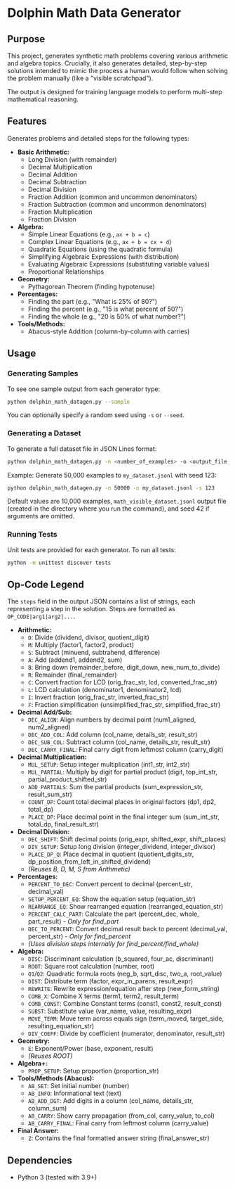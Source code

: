 # Dolphin Math Data Generator

## Purpose

This project, generates synthetic math problems covering various arithmetic and algebra topics. Crucially, it also generates detailed, step-by-step solutions intended to mimic the process a human would follow when solving the problem manually (like a "visible scratchpad").

The output is designed for training language models to perform multi-step mathematical reasoning.

## Features

Generates problems and detailed steps for the following types:

*   **Basic Arithmetic:**
    *   Long Division (with remainder)
    *   Decimal Multiplication
    *   Decimal Addition
    *   Decimal Subtraction
    *   Decimal Division
    *   Fraction Addition (common and uncommon denominators)
    *   Fraction Subtraction (common and uncommon denominators)
    *   Fraction Multiplication
    *   Fraction Division
*   **Algebra:**
    *   Simple Linear Equations (e.g., `ax + b = c`)
    *   Complex Linear Equations (e.g., `ax + b = cx + d`)
    *   Quadratic Equations (using the quadratic formula)
    *   Simplifying Algebraic Expressions (with distribution)
    *   Evaluating Algebraic Expressions (substituting variable values)
    *   Proportional Relationships
*   **Geometry:**
    *   Pythagorean Theorem (finding hypotenuse)
*   **Percentages:**
    *   Finding the part (e.g., "What is 25% of 80?")
    *   Finding the percent (e.g., "15 is what percent of 50?")
    *   Finding the whole (e.g., "20 is 50% of what number?")
*   **Tools/Methods:**
    *   Abacus-style Addition (column-by-column with carries)

## Usage


### Generating Samples

To see one sample output from each generator type:

```bash
python dolphin_math_datagen.py --sample
```
You can optionally specify a random seed using `-s` or `--seed`.

### Generating a Dataset

To generate a full dataset file in JSON Lines format:

```bash
python dolphin_math_datagen.py -n <number_of_examples> -o <output_file.jsonl>
```

Example: Generate 50,000 examples to `my_dataset.jsonl` with seed 123:
```bash
python dolphin_math_datagen.py -n 50000 -o my_dataset.jsonl -s 123
```

Default values are 10,000 examples, `math_visible_dataset.jsonl` output file (created in the directory where you run the command), and seed 42 if arguments are omitted.

### Running Tests

Unit tests are provided for each generator. To run all tests:

```bash
python -m unittest discover tests
```

## Op-Code Legend

The `steps` field in the output JSON contains a list of strings, each representing a step in the solution. Steps are formatted as `OP_CODE|arg1|arg2|...`.

*   **Arithmetic:**
    *   `D`: Divide (dividend, divisor, quotient_digit)
    *   `M`: Multiply (factor1, factor2, product)
    *   `S`: Subtract (minuend, subtrahend, difference)
    *   `A`: Add (addend1, addend2, sum)
    *   `B`: Bring down (remainder_before, digit_down, new_num_to_divide)
    *   `R`: Remainder (final_remainder)
    *   `C`: Convert fraction for LCD (orig_frac_str, lcd, converted_frac_str)
    *   `L`: LCD calculation (denominator1, denominator2, lcd)
    *   `I`: Invert fraction (orig_frac_str, inverted_frac_str)
    *   `F`: Fraction simplification (unsimplified_frac_str, simplified_frac_str)
*   **Decimal Add/Sub:**
    *   `DEC_ALIGN`: Align numbers by decimal point (num1_aligned, num2_aligned)
    *   `DEC_ADD_COL`: Add column (col_name, details_str, result_str)
    *   `DEC_SUB_COL`: Subtract column (col_name, details_str, result_str)
    *   `DEC_CARRY_FINAL`: Final carry digit from leftmost column (carry_digit)
*   **Decimal Multiplication:**
    *   `MUL_SETUP`: Setup integer multiplication (int1_str, int2_str)
    *   `MUL_PARTIAL`: Multiply by digit for partial product (digit, top_int_str, partial_product_shifted_str)
    *   `ADD_PARTIALS`: Sum the partial products (sum_expression_str, result_sum_str)
    *   `COUNT_DP`: Count total decimal places in original factors (dp1, dp2, total_dp)
    *   `PLACE_DP`: Place decimal point in the final integer sum (sum_int_str, total_dp, final_result_str)
*   **Decimal Division:**
    *   `DEC_SHIFT`: Shift decimal points (orig_expr, shifted_expr, shift_places)
    *   `DIV_SETUP`: Setup long division (integer_dividend, integer_divisor)
    *   `PLACE_DP_Q`: Place decimal in quotient (quotient_digits_str, dp_position_from_left_in_shifted_dividend)
    *   *(Reuses B, D, M, S from Arithmetic)*
*   **Percentages:**
    *   `PERCENT_TO_DEC`: Convert percent to decimal (percent_str, decimal_val)
    *   `SETUP_PERCENT_EQ`: Show the equation setup (equation_str)
    *   `REARRANGE_EQ`: Show rearranged equation (rearranged_equation_str)
    *   `PERCENT_CALC_PART`: Calculate the part (percent_dec, whole, part_result) - *Only for find_part*
    *   `DEC_TO_PERCENT`: Convert decimal result back to percent (decimal_val, percent_str) - *Only for find_percent*
    *   *(Uses division steps internally for find_percent/find_whole)*
*   **Algebra:**
    *   `DISC`: Discriminant calculation (b_squared, four_ac, discriminant)
    *   `ROOT`: Square root calculation (number, root)
    *   `Q1`/`Q2`: Quadratic formula roots (neg_b, sqrt_disc, two_a, root_value)
    *   `DIST`: Distribute term (factor, expr_in_parens, result_expr)
    *   `REWRITE`: Rewrite expression/equation after step (new_form_string)
    *   `COMB_X`: Combine X terms (term1, term2, result_term)
    *   `COMB_CONST`: Combine Constant terms (const1, const2, result_const)
    *   `SUBST`: Substitute value (var_name, value, resulting_expr)
    *   `MOVE_TERM`: Move term across equals sign (term_moved, target_side, resulting_equation_str)
    *   `DIV_COEFF`: Divide by coefficient (numerator, denominator, result_str)
*   **Geometry:**
    *   `E`: Exponent/Power (base, exponent, result)
    *   *(Reuses ROOT)*
*   **Algebra+:**
    *   `PROP_SETUP`: Setup proportion (proportion_str)
*   **Tools/Methods (Abacus):**
    *   `AB_SET`: Set initial number (number)
    *   `AB_INFO`: Informational text (text)
    *   `AB_ADD_DGT`: Add digits in a column (col_name, details_str, column_sum)
    *   `AB_CARRY`: Show carry propagation (from_col, carry_value, to_col)
    *   `AB_CARRY_FINAL`: Final carry from leftmost column (carry_value)
*   **Final Answer:**
    *   `Z`: Contains the final formatted answer string (final_answer_str)

## Dependencies

*   Python 3 (tested with 3.9+)
